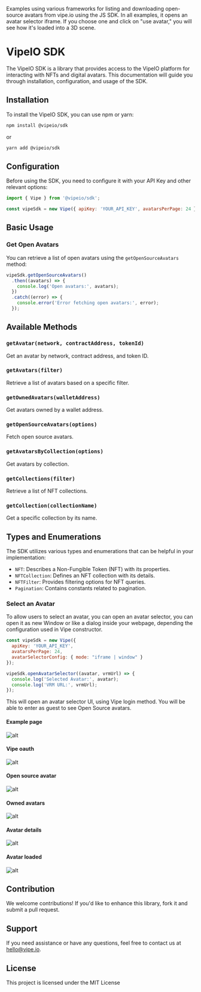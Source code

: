 Examples using various frameworks for listing and downloading open-source avatars from vipe.io using the JS SDK. In all examples, it opens an avatar selector iframe. If you choose one and click on "use avatar," you will see how it's loaded into a 3D scene.

# VipeIO SDK

The VipeIO SDK is a library that provides access to the VipeIO platform for interacting with NFTs and digital avatars. This documentation will guide you through installation, configuration, and usage of the SDK.

## Installation

To install the VipeIO SDK, you can use npm or yarn:

```bash
npm install @vipeio/sdk
```

or

```bash
yarn add @vipeio/sdk
```

## Configuration

Before using the SDK, you need to configure it with your API Key and other relevant options:

```javascript
import { Vipe } from '@vipeio/sdk';

const vipeSdk = new Vipe({ apiKey: 'YOUR_API_KEY', avatarsPerPage: 24 });
```

## Basic Usage

### Get Open Avatars

You can retrieve a list of open avatars using the `getOpenSourceAvatars` method:

```javascript
vipeSdk.getOpenSourceAvatars()
  .then((avatars) => {
    console.log('Open avatars:', avatars);
  })
  .catch((error) => {
    console.error('Error fetching open avatars:', error);
  });
```

## Available Methods

### `getAvatar(network, contractAddress, tokenId)`

Get an avatar by network, contract address, and token ID.

### `getAvatars(filter)`

Retrieve a list of avatars based on a specific filter.

### `getOwnedAvatars(walletAddress)`

Get avatars owned by a wallet address.

### `getOpenSourceAvatars(options)`

Fetch open source avatars.

### `getAvatarsByCollection(options)`

Get avatars by collection.

### `getCollections(filter)`

Retrieve a list of NFT collections.

### `getCollection(collectionName)`

Get a specific collection by its name.

## Types and Enumerations

The SDK utilizes various types and enumerations that can be helpful in your implementation:

- `NFT`: Describes a Non-Fungible Token (NFT) with its properties.
- `NFTCollection`: Defines an NFT collection with its details.
- `NFTFilter`: Provides filtering options for NFT queries.
- `Pagination`: Contains constants related to pagination.

### Select an Avatar

To allow users to select an avatar, you can open an avatar selector, you can open it as new Window or like a dialog inside your webpage,
depending the configuration used in Vipe constructor. 

```javascript
const vipeSdk = new Vipe({
  apiKey: 'YOUR_API_KEY',
  avatarsPerPage: 24,
  avatarSelectorConfig: { mode: "iframe | window" }
});

vipeSdk.openAvatarSelector((avatar, vrmUrl) => {
  console.log('Selected Avatar:', avatar);
  console.log('VRM URL:', vrmUrl);
});
```

This will open an avatar selector UI, using Vipe login method. You will be able to enter as guest to see Open Source avatars.

#### Example page
![alt](./images/page_init.png)

#### Vipe oauth
![alt](./images/page_login_vipe.png)

#### Open source avatar
![alt](./images/page_as_guest_only_opensource.png)

#### Owned avatars
![alt](./images/page_owned_avatars.png)

#### Avatar details
![alt](./images/page_avatar_details.png)

#### Avatar loaded
![alt](./images/page_avatar_loaded.png)

## Contribution

We welcome contributions! If you'd like to enhance this library, fork it and submit a pull request.

## Support

If you need assistance or have any questions, feel free to contact us at [hello@vipe.io](mailto:hello@vipe.io).

## License

This project is licensed under the MIT License
